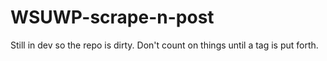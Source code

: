 WSUWP-scrape-n-post
===================

Still in dev so the repo is dirty. Don't count on things until a tag is put forth.
